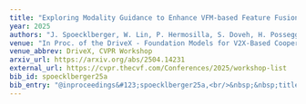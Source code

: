 ```yaml
---
title: "Exploring Modality Guidance to Enhance VFM-based Feature Fusion for UDA in 3D Semantic Segmentation"
year: 2025
authors: "J. Spoecklberger, W. Lin, P. Hermosilla, S. Doveh, H. Possegger, M. J. Mirza"
venue: "In Proc. of the DriveX - Foundation Models for V2X-Based Cooperative Autonomous Driving Workshop"
venue_abbrev: DriveX, CVPR Workshop
arxiv_url: https://arxiv.org/abs/2504.14231
external_url: https://cvpr.thecvf.com/Conferences/2025/workshop-list
bib_id: spoecklberger25a
bib_entry: "@inproceedings&#123;spoecklberger25a,<br/>&nbsp;&nbsp;title = &#123;&#123;Exploring Modality Guidance to Enhance VFM-based Feature Fusion for UDA in 3D Semantic Segmentation&#125;&#125;,<br/>&nbsp;&nbsp;author = &#123;Spoecklberger, Johannes and Lin, Wei and Hermosilla, Pedro and Doveh, Sivan and Possegger, Horst and Mirza, M. Jehanzeb&#125;,<br/>&nbsp;&nbsp;booktitle = &#123;Proc. of the DriveX - Foundation Models for V2X-Based Cooperative Autonomous Driving Workshop (DriveX, CVPR Workshop)&#125;,<br/>&nbsp;&nbsp;year = &#123;2025&#125;<br/>&#125;"
---
```

